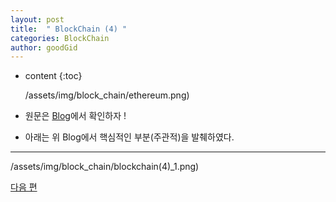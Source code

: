 ```yaml
---
layout: post
title:  " BlockChain (4) "
categories: BlockChain
author: goodGid
---
```

* content
{:toc}




  /assets/img/block_chain/ethereum.png)



* 원문은 [Blog](http://www.chaintalk.io/archive/lecture/415)에서 확인하자 !

* 아래는 위 Blog에서 핵심적인 부분(주관적)을 발췌하였다.

---






  /assets/img/block_chain/blockchain(4)_1.png)






[다음 편](https://goodgid.github.io/BlockChain(5)/)